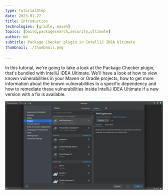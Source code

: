 ```yaml
---
type: TutorialStep
date: 2023-01-27
title: Introduction
technologies: [gradle, maven]
topics: [build,packagesearch,security,ultimate]
author: md
subtitle: Package Checker plugin in IntelliJ IDEA Ultimate
thumbnail: ./thumbnail.png

---
```


In this tutorial, we're going to take a look at the Package Checker plugin, that's bundled with IntelliJ IDEA Ultimate. We'll have a look at how to view known vulnerabilities in your Maven or Gradle projects, how to get more information about the known vulnerabilities in a specific dependency and how to remediate these vulnerabilities inside IntelliJ IDEA Ultimate if a new version with a fix is available.

![Package Checker plugin](plugin.png)
